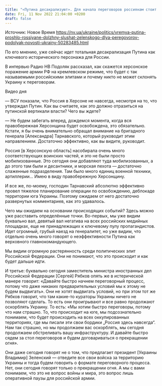 ```yaml
---
title: "«Путина десакрализуют». Для начала переговоров россиянам стоит прислушаться к Зеленскому, концепция РФ абсурдна — интервью с Подоляком"
date: Fri, 11 Nov 2022 21:04:00 +0200
draft: false
---
```

Источник: Новое Время https://nv.ua/ukraine/politics/vremya-putina-proshlo-rossiyane-dolzhny-slushat-zelenskogo-dlya-peregovorov-podolyak-novosti-ukrainy-50283485.html


По его мнению, уже сейчас идет тотальная десакрализация Путина как ключевого исторического персонажа для России.

В интервью Радио НВ Подоляк рассказал, как скажется херсонское поражение армии РФ на кремлевском режиме, что будет с так называемыми российскими элитами и почему никто не может склонять Украину к переговорам.

 Видео дня   

— ВСУ показали, что Россия в Херсоне не навсегда, несмотря на то, что утверждал Путин. Как вы считаете, как это должно отразиться на путинской вертикали власти? Чего вы ждете?

— Не будем забегать вперед, дождемся момента, когда вся правобережная Херсонщина будет освобождена, это обязательно. Кстати, я бы очень внимательно обращал внимание на бригадного генерала [Александра] Тарнавского, который руководит этим направлением. Достаточно эффективно, как вы видите, руководит.

Россия [в Херсонскую область] насобирала очень много соответствующих воинских частей, и это не были просто мобилизованные. Это сегодня они добавляют туда мобилизованных, а до этого там были и десантники, и морская пехота — достаточно слаженные подразделения. Там было много единиц военной техники, артиллерии… Имею в виду правобережную Херсонщину.

И все же, по-моему, господин Тарнавский абсолютно эффективно провел тяжелое планирование операции по освобождению, деблокаде территории юга Украины. Поэтому ожидаем от него достаточно развернутых комментариев, как это удавалось.

Чего мы ожидаем на основании происходящих событий? Здесь можно уже расставить определённые точки. Во-первых, мы уже видим буквально вал, девятый вал негатива на всех российских медийных площадках, еще не принадлежащих к ключевому пулу пропагандистов. Идет огромный, грубый наезд на генералитет, но уже видим, что отдельно очень много говорят о неэффективности Путина как верховного главнокомандующего.

Мы видим огромную растерянность среди политических элит Российской Федерации. Они не понимают, что это происходит и как будет дальше идти.

И третье: буквально сегодня заместитель министра иностранных дел Российской Федерации [Сергей] Рябков опять же в истерической манере говорит: «Давайте быстро начнем переговорный процесс, потому что даже никаких предварительных условий мы к этому не будем выдвигать». Они не хотят выдвигать условий, но при этом тот же Рябков говорит, что там какие-то кураторы Украины ничего не позволяют сделать. То есть они проигрывают и все равно продолжают оскорблять Украину. То есть: «Мы хотим быстро переговоры, потому что нам страшно. То, что происходит на юге, мы подсознательно понимаем, что будет происходить на всех оккупированных территориях, где мы писали эти свои бордики „Россия здесь навсегда“. Нам так страшно, но мы продолжаем вас оскорблять, мы сегодня продолжаем обстреливать вашу инфраструктуру. И давайте быстро сядем за стол переговоров и будем договариваться о прекращении огня».

Они даже сегодня говорят не о том, что предлагает президент [Украины Владимир] Зеленский — отведите все свои войска за территорию Украины и тогда будем говорить о формате переговорного процесса. Нет, они сегодня говорят только о прекращении огня. А мы с вами понимаем, что это не вопрос войны и мира, это вопрос лишь оперативной паузы для российской армии.
